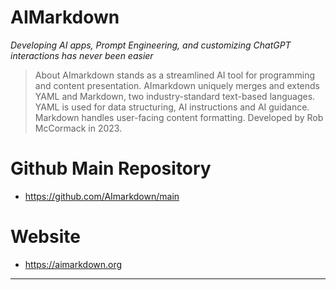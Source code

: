 # AIMarkdown

*Developing AI apps, Prompt Engineering, and customizing ChatGPT interactions has never been easier*

> About
> AImarkdown stands as a streamlined AI tool for programming and content presentation. AImarkdown uniquely merges and extends YAML and Markdown, two industry-standard text-based languages. YAML is used for data structuring, AI instructions and AI guidance. Markdown handles user-facing content formatting. Developed by Rob McCormack in 2023.

# Github Main Repository
- https://github.com/AImarkdown/main

# Website
- https://aimarkdown.org
 
---
